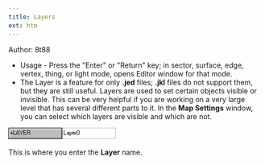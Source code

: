 ```yaml
---
title: Layers
ext: htm
---
```


Author: 8t88

  - Usage - Press the "Enter" or "Return" key; in sector, surface, edge,
    vertex, thing, or light mode, opens Editor window for that mode.
  - The Layer is a feature for only **.jed** files; **.jkl** files do
    not support them, but they are still useful. Layers are used to set
    certain objects visible or invisible. This can be very helpful if
    you are working on a very large level that has several different
    parts to it. In the **Map Settings** window, you can select which
    layers are visible and which are not.

![](images/layer2.gif)  
  
This is where you enter the **Layer** name.

